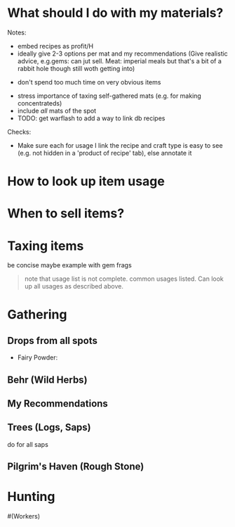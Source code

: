 # What should I do with my materials?

Notes:
- embed recipes as profit/H
- ideally give 2-3 options per mat and my recommendations (Give realistic advice, e.g.gems: can jut sell. Meat: imperial meals but that's a bit of a rabbit hole though still woth getting into)
 + don't spend too much time on very obvious items
- stress importance of taxing self-gathered mats (e.g. for making concentrateds)
- include _all_ mats of the spot
- TODO: get warflash to add a way to link db recipes

Checks:
- Make sure each for usage I link the recipe and craft type is easy to see (e.g. not hidden in a 'product of recipe' tab), else annotate it

# How to look up item usage


# When to sell items?

# Taxing items 
be concise
maybe example with gem frags

>note that usage list is not complete. common usages listed. Can look up all usages as described above.

# Gathering

## Drops from all spots
- Fairy Powder: 

## Behr (Wild Herbs)

## My Recommendations



## Trees (Logs, Saps)
do for all saps

## Pilgrim's Haven (Rough Stone)

# Hunting







#(Workers)